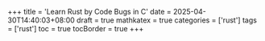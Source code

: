 +++
title = 'Learn Rust by Code Bugs in C'
date = 2025-04-30T14:40:03+08:00
draft = true
mathkatex = true
categories = ['rust']
tags = ['rust']
toc = true
tocBorder = true
+++

